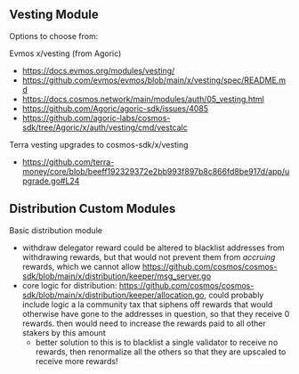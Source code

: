 ## Vesting Module

Options to choose from:

Evmos x/vesting (from Agoric)
- https://docs.evmos.org/modules/vesting/
- https://github.com/evmos/evmos/blob/main/x/vesting/spec/README.md
- https://docs.cosmos.network/main/modules/auth/05_vesting.html
- https://github.com/Agoric/agoric-sdk/issues/4085
- https://github.com/agoric-labs/cosmos-sdk/tree/Agoric/x/auth/vesting/cmd/vestcalc


Terra vesting upgrades to cosmos-sdk/x/vesting
- https://github.com/terra-money/core/blob/beeff192329372e2bb993f897b8c866fd8be917d/app/upgrade.go#L24


## Distribution Custom Modules

Basic distribution module
- withdraw delegator reward could be altered to blacklist addresses from withdrawing rewards, but that would not prevent them from _accruing_ rewards, which we cannot allow https://github.com/cosmos/cosmos-sdk/blob/main/x/distribution/keeper/msg_server.go
- core logic for distribution: https://github.com/cosmos/cosmos-sdk/blob/main/x/distribution/keeper/allocation.go, could probably include logic a la community tax that siphens off rewards that would otherwise have gone to the addresses in question, so that they receive 0 rewards. then would need to increase the rewards paid to all other stakers by this amount
    - better solution to this is to blacklist a single validator to receive no rewards, then renormalize all the others so that they are upscaled to receive more rewards!
